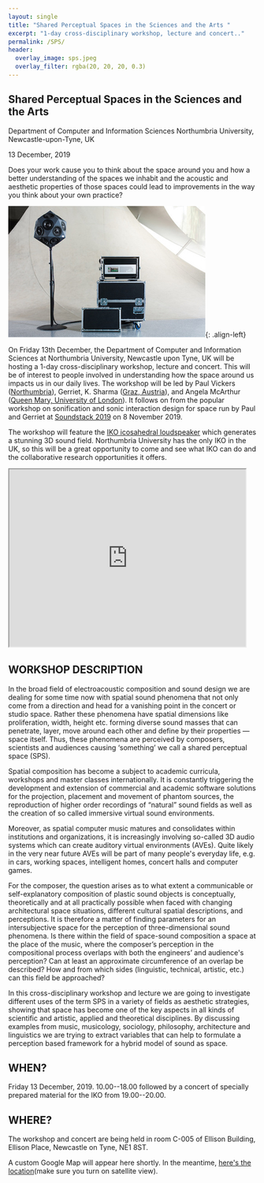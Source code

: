 ```yaml
---
layout: single
title: "Shared Perceptual Spaces in the Sciences and the Arts "
excerpt: "1-day cross-disciplinary workshop, lecture and concert.."
permalink: /SPS/
header: 
  overlay_image: sps.jpeg
  overlay_filter: rgba(20, 20, 20, 0.3)
---
```


## Shared Perceptual Spaces in the Sciences and the Arts
Department of Computer and Information Sciences
Northumbria University, Newcastle-upon-Tyne, UK

13 December, 2019


Does your work cause you to think about the space around you and how a better understanding of the spaces we inhabit and the acoustic and aesthetic properties of those spaces could lead to improvements in the way you think about your own practice? 

![image-left](/images/IKO.jpg){: .align-left}

On Friday 13th December, the Department of Computer and Information Sciences at Northumbria University, Newcastle upon Tyne, UK  will be hosting a 1-day cross-disciplinary workshop, lecture and concert.  This will be of interest to people involved in understanding how the space around us impacts us in our daily lives. The workshop will be led by Paul Vickers ([Northumbria](https://paulvickers.github.io/)), Gerriet, K. Sharma ([Graz, Austria](https://www.gksh.net/)), and Angela McArthur ([Queen Mary, University of London](http://angelamcarthur.com/)). It follows on from the popular workshop on sonification and sonic interaction design for space run by Paul and Gerriet at [Soundstack 2019](http://angelamcarthur.com/soundstack-2019/) on 8 November 2019. 

The workshop will feature the [IKO icosahedral loudspeaker](https://iko.sonible.com/en.html) which generates a stunning 3D sound field. Northumbria University has the only IKO in the UK, so this will be a great opportunity to come and see what IKO can do and the collaborative research opportunities it offers.

<iframe width="480" height="360" src="https://www.youtube.com/embed/khTSr_ZJB5M" frameborder="1"> </iframe>

## WORKSHOP DESCRIPTION

In the broad field of electroacoustic composition and sound design we are dealing for some time now with spatial sound phenomena that not only come from a direction and head for a vanishing point in the concert or studio space. Rather these phenomena have spatial dimensions like proliferation, width, height etc. forming diverse sound masses that can penetrate, layer, move around each other and define by their properties — space itself. Thus, these phenomena are perceived by composers, scientists and audiences causing ‘something’ we call a shared perceptual space (SPS).

Spatial composition has become a subject to academic curricula, workshops and master classes internationally. It is constantly triggering the development and extension of commercial and academic software solutions for the projection, placement and movement of phantom sources, the reproduction of higher order recordings of “natural” sound fields as well as the creation of so called immersive virtual sound environments. 

Moreover, as spatial computer music matures and consolidates within institutions and organizations, it is increasingly involving so-called 3D audio systems which can create auditory virtual environments (AVEs). Quite likely in the very near future AVEs will be part of many people's everyday life, e.g. in cars, working spaces, intelligent homes, concert halls and computer games. 

For the composer, the question arises as to what extent a communicable or self-explanatory composition of plastic sound objects is conceptually, theoretically and at all practically possible when faced with changing architectural space situations, different cultural spatial descriptions, and perceptions. It is therefore a matter of finding parameters for an intersubjective space for the perception of three-dimensional sound phenomena. Is there within the field of space-sound composition a space at the place of the music, where the composer’s perception in the compositional process overlaps with both the engineers’ and audience's perception? Can at least an approximate circumference of an overlap be described? How and from which sides (linguistic, technical, artistic, etc.) can this field be approached?

In this cross-disciplinary workshop and lecture we are going to investigate different uses of the term SPS in a variety of fields as aesthetic strategies, showing that space has become one of the key aspects in all kinds of scientific and artistic, applied and theoretical disciplines. By discussing examples from music, musicology, sociology, philosophy, architecture and linguistics we are trying to extract variables that can help to formulate a perception based framework for a hybrid model of sound as space.

## WHEN?
Friday 13 December, 2019. 10.00--18.00 followed by a concert of specially prepared material for the IKO from 19.00--20.00.

## WHERE?
The workshop and concert are being held in room C-005 of Ellison Building, Ellison Place, Newcastle on Tyne, NE1 8ST.

A custom Google Map will appear here shortly. In the meantime, [here's the location](https://www.google.co.uk/maps/@54.9765324,-1.6064091,175m/data=!3m1!1e3)(make sure you turn on satellite view).
